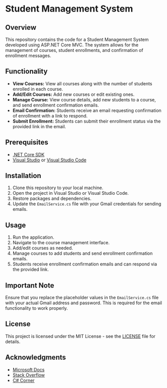 ﻿# Student Management System

## Overview
This repository contains the code for a Student Management System developed using ASP.NET Core MVC. The system allows for the management of courses, student enrollments, and confirmation of enrollment messages.

## Functionality
- **View Courses:** View all courses along with the number of students enrolled in each course.
- **Add/Edit Courses:** Add new courses or edit existing ones.
- **Manage Course:** View course details, add new students to a course, and send enrollment confirmation emails.
- **Email Confirmation:** Students receive an email requesting confirmation of enrollment with a link to respond.
- **Submit Enrollment:** Students can submit their enrollment status via the provided link in the email.

## Prerequisites
- [.NET Core SDK](https://dotnet.microsoft.com/download)
- [Visual Studio](https://visualstudio.microsoft.com/) or [Visual Studio Code](https://code.visualstudio.com/)

## Installation
1. Clone this repository to your local machine.
2. Open the project in Visual Studio or Visual Studio Code.
3. Restore packages and dependencies.
4. Update the `EmailService.cs` file with your Gmail credentials for sending emails.

## Usage
1. Run the application.
2. Navigate to the course management interface.
3. Add/edit courses as needed.
4. Manage courses to add students and send enrollment confirmation emails.
5. Students receive enrollment confirmation emails and can respond via the provided link.

## Important Note
Ensure that you replace the placeholder values in the `EmailService.cs` file with your actual Gmail address and password. This is required for the email functionality to work properly.


## License
This project is licensed under the MIT License - see the [LICENSE](LICENSE) file for details.

## Acknowledgments
- [Microsoft Docs](https://docs.microsoft.com/en-us/dotnet/core/)
- [Stack Overflow](https://stackoverflow.com/)
- [C# Corner](https://www.c-sharpcorner.com/)
